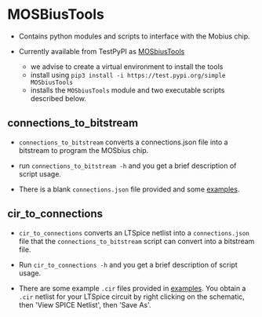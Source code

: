 # MOSBiusTools

* Contains python modules and scripts to interface with the Mobius chip. 

* Currently available from TestPyPI as [MOSbiusTools](https://test.pypi.org/project/MOSbiusTools)
  - we advise to create a virtual environment to install the tools
  - install using `pip3 install -i https://test.pypi.org/simple MOSbiusTools`
  - installs the `MOSbiusTools` module and two executable scripts described below.




## connections_to_bitstream

*  `connections_to_bitstream` converts a connections.json file into a bitstream to program the MOSbius chip.

* run `connections_to_bitstream -h` and you get a brief description of
  script usage. 
  
* There is a blank `connections.json` file provided and some [examples](./MOSbiusTools/scripts/examples_connections/). 

## cir_to_connections

*  `cir_to_connections` converts an LTSpice netlist
  into a `connections.json` file that the `connections_to_bitstream`
  script can convert into a bitstream file. 

* Run `cir_to_connections -h` and you get a brief description of
  script usage. 
  
* There are some example `.cir` files provided in
  [examples](./MOSbiusTools/scripts/examples_cir). You obtain a `.cir`
  netlist for your LTSpice circuit by right clicking on the schematic,
  then 'View SPICE Netlist', then 'Save As'. 
